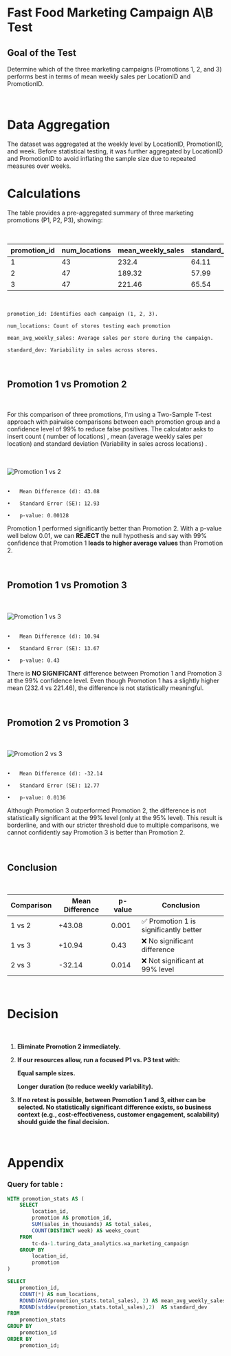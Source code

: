 # Fast Food Marketing Campaign A\B Test


## Goal of the Test 

Determine which of the three marketing campaigns (Promotions 1, 2, and 3) performs best in terms of mean weekly sales per LocationID and PromotionID.

<br>

# Data Aggregation 

The dataset was aggregated at the weekly level by LocationID, PromotionID, and week. Before statistical testing, it was further aggregated by LocationID and PromotionID to avoid inflating the sample size due to repeated measures over weeks.

# Calculations 
The table provides a pre-aggregated summary of three marketing promotions (P1, P2, P3), showing:

<br>

| promotion_id  | num_locations | mean_weekly_sales | standard_dev | 
| ----------- | ----------- | ----------- | ----------- | 
| 1 | 43 | 232.4 | 64.11 | 
| 2 | 47 | 189.32 | 57.99 | 
| 3 | 47 | 221.46 | 65.54 | 

<br>


    promotion_id: Identifies each campaign (1, 2, 3).

    num_locations: Count of stores testing each promotion 

    mean_avg_weekly_sales: Average sales per store during the campaign.

    standard_dev: Variability in sales across stores.

<br>

## Promotion 1 vs Promotion 2
<br>

For this comparison of three promotions, I'm using a Two-Sample T-test approach with pairwise comparisons between each promotion group and a confidence level of 99% to reduce false positives.
The calculator asks to insert count ( number of locations) , mean (average weekly sales per location) and standard deviation (Variability in sales across locations) .

<br>

<br>

<div>
  <img src="1%20vs%202.png" title="Promotion 1 vs 2"/>
</div>

<br>

	•	Mean Difference (d): 43.08

	•	Standard Error (SE): 12.93

	•	p-value: 0.00128

Promotion 1 performed significantly better than Promotion 2. With a p-value well below 0.01, we can **REJECT** the null hypothesis and say with 99% confidence that Promotion 1 **leads to higher average values** than Promotion 2.

<br>

## Promotion 1 vs Promotion 3
<br>

<br>

<div>
  <img src="1%20vs%203.png" title="Promotion 1 vs 3" />
</div>

<br>

	•	Mean Difference (d): 10.94

	•	Standard Error (SE): 13.67

	•	p-value: 0.43

There is **NO SIGNIFICANT** difference between Promotion 1 and Promotion 3 at the 99% confidence level. Even though Promotion 1 has a slightly higher mean (232.4 vs 221.46), the difference is not statistically meaningful.

<br>

## Promotion 2 vs Promotion 3
<br>

<br>

<div>
  <img src="2%20vs%203.png" title="Promotion 2 vs 3" />
</div>

<br>

	•	Mean Difference (d): -32.14

	•	Standard Error (SE): 12.77

	•	p-value: 0.0136

Although Promotion 3 outperformed Promotion 2, the difference is not statistically significant at the 99% level (only at the 95% level). This result is borderline, and with our stricter threshold due to multiple comparisons, we cannot confidently say Promotion 3 is better than Promotion 2.

<br>

## Conclusion 
<br>

| Comparison | Mean Difference | p-value | Conclusion                          |
|------------|------------------|---------|-------------------------------------|
| 1 vs 2     | +43.08           | 0.001   | ✅ Promotion 1 is significantly better |
| 1 vs 3     | +10.94           | 0.43    | ❌ No significant difference          |
| 2 vs 3     | -32.14           | 0.014   | ❌ Not significant at 99% level       |

<br>

# Decision

<br>

1. **Eliminate Promotion 2 immediately.**

2. **If our resources allow, run a focused P1 vs. P3 test with:**

   **Equal sample sizes.**

    **Longer duration (to reduce weekly variability).**

3. **If no retest is possible, between Promotion 1 and 3, either can be selected. No statistically significant difference exists, so business context (e.g., cost-effectiveness, customer engagement, scalability) should guide the final decision.**

<br>

# Appendix

### Query for table : 
```sql
WITH promotion_stats AS (
    SELECT
        location_id,
        promotion AS promotion_id,
        SUM(sales_in_thousands) AS total_sales,
        COUNT(DISTINCT week) AS weeks_count
    FROM
        tc-da-1.turing_data_analytics.wa_marketing_campaign
    GROUP BY
        location_id,
        promotion
)

SELECT
    promotion_id,
    COUNT(*) AS num_locations,
    ROUND(AVG(promotion_stats.total_sales), 2) AS mean_avg_weekly_sales,
    ROUND(stddev(promotion_stats.total_sales),2)  AS standard_dev
FROM
    promotion_stats
GROUP BY
    promotion_id
ORDER BY
    promotion_id;
```